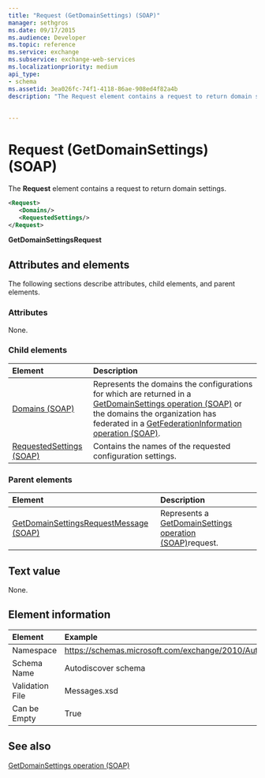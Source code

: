 ```yaml
---
title: "Request (GetDomainSettings) (SOAP)"
manager: sethgros
ms.date: 09/17/2015
ms.audience: Developer
ms.topic: reference
ms.service: exchange
ms.subservice: exchange-web-services
ms.localizationpriority: medium
api_type:
- schema
ms.assetid: 3ea026fc-74f1-4118-86ae-908ed4f82a4b
description: "The Request element contains a request to return domain settings."
 
 
---
```


# Request (GetDomainSettings) (SOAP)

The **Request** element contains a request to return domain settings. 
  
```xml
<Request>
   <Domains/>
   <RequestedSettings/>
</Request>
```

 **GetDomainSettingsRequest**
## Attributes and elements

The following sections describe attributes, child elements, and parent elements.
  
### Attributes

None.
  
### Child elements

|**Element**|**Description**|
|:-----|:-----|
|[Domains (SOAP)](domains-soap.md) <br/> |Represents the domains the configurations for which are returned in a [GetDomainSettings operation (SOAP)](getdomainsettings-operation-soap.md) or the domains the organization has federated in a [GetFederationInformation operation (SOAP)](getfederationinformation-operation-soap.md).  <br/> |
|[RequestedSettings (SOAP)](requestedsettings-soap.md) <br/> |Contains the names of the requested configuration settings.  <br/> |
   
### Parent elements

|**Element**|**Description**|
|:-----|:-----|
|[GetDomainSettingsRequestMessage (SOAP)](getdomainsettingsrequestmessage-soap.md) <br/> |Represents a [GetDomainSettings operation (SOAP)](getdomainsettings-operation-soap.md)request.  <br/> |
   
## Text value

None.
  
## Element information

| Element | Example |
|:-----|:-----|
|Namespace  <br/> |https://schemas.microsoft.com/exchange/2010/Autodiscover  <br/> |
|Schema Name  <br/> |Autodiscover schema  <br/> |
|Validation File  <br/> |Messages.xsd  <br/> |
|Can be Empty  <br/> |True  <br/> |
   
## See also



[GetDomainSettings operation (SOAP)](getdomainsettings-operation-soap.md)

